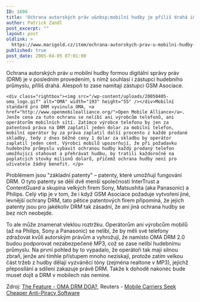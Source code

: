 ```yaml
---
ID: 1606
title: 'Ochrana autorských práv u&nbsp;mobilní hudby je příliš drahá i&nbsp;operátorům'
author: Patrick Zandl
post_excerpt: ""
layout: post
oldlink: >
  https://www.marigold.cz/item/ochrana-autorskych-prav-u-mobilni-hudby-je-prilis-draha-i-operatorum
published: true
post_date: 2005-04-05 07:01:00
---
```

<p>Ochrana autorských práv u mobilní hudby formou digitální správy práv (DRM) je v posledním provedením, s nímž souhlasí i zástupci hudebního průmyslu, příliš drahá. Alespoň to zase namítají zástupci GSM Asociace.</p>

	<div class="rightbox"><img src="/wp-content/uploads/20050405-oma_logo.gif" alt="OMA" width="193" height="55" /></div>Mobilní standard pro DRM vyvinula OMA, <a href="http://www.openmobilealliance.org/">Open Mobile Alliance</a>. Jenže cena za tuto ochranu se nelíbí ani výrobcům telefonů, ani operátorům mobilních sítí. Zatímco výrobce telefonu by jen za patentová práva na DRM zaplatil jeden dolar za mobilní telefon, mobilní operátor by za práva zaplatil další procento z každé prodané skladby, tedy z dnes běžné ceny 1 dolar za skladbu by operátor zaplatil jeden cent. Výrobci mobilů upozorňují, že při požadavku hudebního průmyslu vybavit ochranou hudby každý prodaný telefon umožňující stahovat a přehrávat hudbu, by tratili každoročně na poplatcích stovky milionů dolarů, přičemž ochrana hudby není pro uživatele žádný benefit. </p>

<p>Problémem jsou "základní patenty" – patenty, které umožňují fungování DRM. O tyto patenty se dělí dvě menší společnosti InterTrust a ContentGuard a skupina velkých firem Sony, Matsushita (aka Panasonic) a Philips. Celý vtip je v tom, že i když GSM Asociace požaduje vytvoření jiné, levnější ochrany DRM, tato pětice patentových firem připomíná, že jejich patenty jsou pro jakékoliv DRM tak zásadní, že ani jiná ochrana hudby se bez nich neobejde. </p>

<p>To ale může znamenat vleklou roztržku. Operátorům ani výrobcům mobilů (až na Philips, Sony a Panasonic) se nelíbí, že by měli své telefony zdražovat kvůli autorským právům a vyhrožují, že namísto OMA DRM 2.0 budou podporovat nezabezpečené MP3, což se zase nelíbí hudebnímu průmyslu. Na první pohled by to vypadalo, že operátoři tak mají silnou zbraň, jenže ani tímhle přístupem mnoho nezískají, protože zatím velkou část tržeb z hudby dělají vyzváněcí tóny (zejména realtone v MP3), jejichž přeposílání a sdílení zakazuje právě DRM. Takže k dohodě nakonec bude muset dojít a DRM v mobilech nás nemine.
</p>

<p>Zdroj: <a href="http://www.thefeature.com/article?articleid=101526">The Feature -  OMA DRM DOA?</a>, Reuters - <a href="http://news.yahoo.com/news?tmpl=story&amp;u=/nm/20050401/tc_nm/antipiracy_dc">Mobile Carriers Seek Cheaper Anti-Piracy Software</a>
</p>
